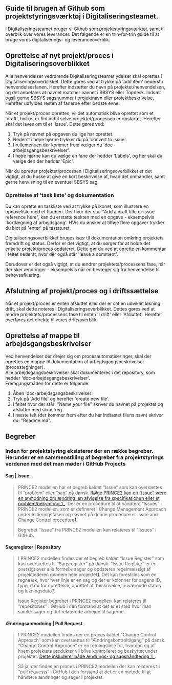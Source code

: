 ## Guide til brugen af Github som projektstyringsværktøj i Digitaliseringsteamet.

I Digitaliseringsteamet bruger vi Github som projektstyringsværktøj, samt til overblik over vores leverancer. Det følgende er en trin-for-trin guide til at bruge vores digitaliserings- og leveranceoverblik.

## Oprettelse af nyt projekt/proces i Digitaliseringsoverblikket

Alle henvendelser vedrørende Digitaliseringsteamet ydelser skal oprettes i Digitaliseringsoverblikket. Dette gøres ved at trykke på 'add item' nederst i henvendelsesfanen. Herefter indsætter du navn på projektet/henvendelsen, og det anbefales at navnet matcher navnet i SBSYS eller Topdesk. Indsæt også gerne SBSYS sagsnummer i projektnavn eller projektbeskrivelse. Herefter udfyldes resten af fanerne efter bedste evne. 

Når et projekt/proces oprettes, vil det automatisk blive oprettet som et 'draft', hvilket er fint indtil selve projektet/processen er opstartet. Herefter skal det laves om til et 'issue'. 
Dette gøres ved:
1.  Tryk på navnet på opgaven du lige har oprettet.
2.  Nederst i højre hjørne trykker du på 'convert to issue'.
3.  I rullemenuen der kommer frem vælger du 'doc-arbejdsgangsbeskrivelser'.
4.  I højre hjørne kan du vælge en fane der hedder 'Labels', og her skal du vælge den der hedder 'Epic'. 

Når du opretter projektet/processen i Digitaliseringsoverblikket er det vigtigt, at du huske at give en kort beskrivelse af, hvad det omhandler, samt gerne henvisning til en eventuel SBSYS sag. 

### Oprettelse af 'task liste' og dokumentation
Du kan oprette en taskliste ved at trykke på ikonet, som illustrere en opgaveliste med et flueben. Der hvor der står "Add a draft title or issue reference here", kan du erstatte teskten med en opgave - eksempelvis 'kortlægning af arbejdsgang'. HVis du ønsker at tilføje flere opgaver trykker du blot på 'enter' på tastaturet.

Digitaliseringsoverblikket bruges især til dokumentation omkring projektets fremdrift og status. Derfor er det vigtigt, at du sørger for at holde det enkelte projekt/proces opdateret. Dette gør du ved at oprette en kommentar i feltet nederst, hvor der også står 'leave a comment'. 

Derudover er det også vigtigt, at du ændrer projektets/processens fase, når der sker ændringer - eksempelvis når en bevæger sig fra henvendelse til behovsafklaring. 

## Afslutning af projekt/proces og i driftssættelse
Når et projekt/proces er enten afsluttet eller der er sat en udviklet løsning i drift, skal dette noteres i Digitaliseringsoverblikket. Dettes gøres ved at ændre projektets/processens fase til enten 'I drift' eller 'Afsluttet'. Herefter overføres det direkte til vores driftsoverblik. 


## Oprettelse af mappe til arbejdsgangsbeskrivelser

Ved henvendelser der drejer sig om procesautomatiseringer, skal der oprettes en mappe til dokumentation af arbejdsgangsbeskrivelser (procestegninger).  
Alle arbejdsgangsbeskrivelser skal dokumenteres i det repository, som hedder 'doc-arbejdsgangsbeskrivelser'.  
Fremgangsmåden for dette er følgende:

1.  Åben 'doc-arbejdsgangsbeskrivelser'.
2.  Tryk på 'Add file' og herefter 'create new file'.
3.  I feltet hvor der står: "Name your file" skriver du navnet på projektet og afslutter med skråstreg.
4.  I næste felt (der kommer frem efter du har indtastet filens navn) skriver du: "Readme.md".

## Begreber

### Inden for projektstyring eksisterer der en række begreber. Herunder er en sammenstilling af begreber fra projektstyrings verdenen med det man møder i GitHub Projects

#### Sag | Issue:

> PRINCE2 modellen har et begreb kaldet “Issue” som kan oversættes til “problem” eller “sag” på dansk. [Ifølge PRINCE2 kan en “Issue” være en anmodning om ændring, en afvigelse fra specifikationen eller et problem/bekymring_1_](https://prince2.wiki/management-products/issue-report/). Der er en procedure til at håndtere “Issues” i PRINCE2 modellen, som er defineret i Change Management Approach under Initieringsfasen og navnet på denne procedure er Issue and Change Control procedure[_1_](https://prince2.wiki/management-products/issue-report/).
> 
> Begrebet “Issue” fra PRINCE2 modellen kan relateres til “Issues” i GitHub.

#### Sagsregister | Repository

> I PRINCE2 modellen findes der et begreb kaldet “Issue Register” som kan oversættes til “Sagsregister” på dansk. “Issue Register” er en oversigt over alle formelle sager og opdateres regelmæssigt af projektlederen gennem hele projektet[_1_](https://prince2.wiki/management-products/issue-register/). Det kan forestilles som en regneark, hvor hver linje er en sag og der er kolonner for sagens ID, type, dato for oprettelse, oprettet af, beskrivelse, nuværende status og lukningsdato[_1_](https://prince2.wiki/management-products/issue-register/).
> 
> Issue Register begrebet i PRINCE2 modellen  kan relateres til “repositories” i GitHub i den forstand at det er et sted hvor man samler sager og det relaterede arbejde til sagerne.

#### Ændringsanmodning | Pull Request

> I PRINCE2 modellen findes der en proces kaldet “Change Control Approach” som kan oversættes til “Ændringskontroltilgang” på dansk. “Change Control Approach” er en retningslinje for, hvordan og af hvem projektets produkter vil blive kontrolleret og beskyttet under projektet. [Dette inkluderer både ændrings- og sagshåndtering_1_](https://prince2.wiki/management-products/change-control-approach/).
> 
> Så ja, der findes en proces i PRINCE2 modellen der kan relateres til “pull requests” i GitHub i den forstand at det er en metode til at håndtere ændringer og sager i projektet.
